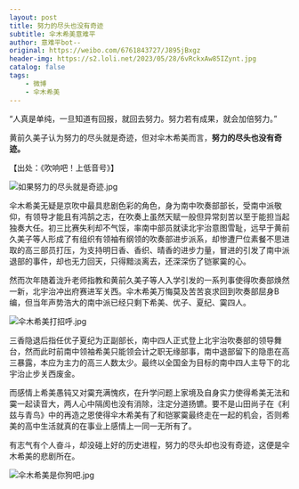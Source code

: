```yaml
---
layout: post
title: 努力的尽头也没有奇迹
subtitle: 伞木希美意难平
author: 意难平bot--
original: https://weibo.com/6761843727/J895jBxgz
header-img: https://s2.loli.net/2023/05/28/6vRckxAw85IZynt.jpg
catalog: false
tags:
    - 微博
    - 伞木希美
---
```

“人真是单纯，一旦知道有回报，就回去努力。努力若有成果，就会加倍努力。”

黄前久美子认为努力的尽头就是奇迹，但对伞木希美而言，**努力的尽头也没有奇迹。**

【出处：《吹响吧！上低音号》】

![如果努力的尽头就是奇迹.jpg](https://s2.loli.net/2023/05/28/6vRckxAw85IZynt.jpg)

伞木希美无疑是京吹中最具悲剧色彩的角色，身为南中吹奏部部长，受南中派敬仰，有领导才能且有鸿鹄之志，在吹奏上虽然天赋一般但异常刻苦以至于能担当起独奏大任。初三比赛失利却不气馁，率南中部员就读北宇治意图雪耻，远早于黄前久美子等人形成了有组织有领袖有纲领的吹奏部进步派系，却惨遭尸位素餐不思进取的高三部员打压，为支持明日香、香织、晴香的进步力量，冒进的引发了南中派退部的事件，却也无力回天，只得黯淡离去，还深深伤了铠冢霙的心。

然而次年随着泷升老师指教和黄前久美子等人入学引发的一系列事使得吹奏部焕然一新，北宇治冲出府赛进军关西。伞木希美万悔莫及苦苦哀求回到吹奏部屈身B编，但当年声势浩大的南中派已经只剩下希美、优子、夏纪、霙四人。

![伞木希美打招呼.jpg](https://s2.loli.net/2023/05/28/QYLvXoM8p3hCTNU.jpg)

三香隐退后指任优子夏纪为正副部长，南中四人正式登上北宇治吹奏部的领导舞台，然而此时前南中领袖希美只能领会计之职无缘部事，南中退部留下的隐患在高三暴露，本应为主力的高三人数太少。最终以全国金为目标的南中四人主导下的北宇治止步关西废金。

而感情上希美愚钝又对霙充满愧疚，在升学问题上家境及自身实力使得希美无法和霙一起读音大，两人心中隔阂也没有消除，注定分道扬镳。要不是山田尚子在《利兹与青鸟》中的再造之恩使得伞木希美有了和铠冢霙最终走在一起的机会，否则希美的高中生活就真的在事业上感情上一同一无所有了。

有志气有个人奋斗，却没碰上好的历史进程，努力的尽头却也没有奇迹，这便是伞木希美的悲剧所在。

![伞木希美是你狗吧.jpg](https://s2.loli.net/2023/05/28/Eq8jYRDgFliV49z.jpg)
